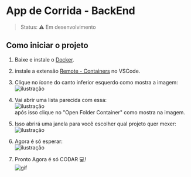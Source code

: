 # App de Corrida - BackEnd

> Status: ⚠️ Em desenvolvimento

## Como iniciar o projeto

1. Baixe e instale o [Docker](https://docs.docker.com/desktop/).

2. instale a extensão [Remote - Containers](https://marketplace.visualstudio.com/items?itemName=ms-vscode-remote.remote-containers) no VSCode.

3. Clique no ícone do canto inferior esquerdo como mostra a imagem:
   <br>
   ![ilustração](https://cdn.discordapp.com/attachments/476540268405981214/999050944799060019/unknown.png)

4. Vai abrir uma lista parecida com essa:
   <br>
   ![ilustração](https://cdn.discordapp.com/attachments/476540268405981214/999053605862645842/unknown.png)
   <br>
   após isso clique no "Open Folder Container" como mostra na imagem.

5. Isso abrirá uma janela para você escolher qual projeto quer mexer:
   <br>
   ![ilustração](https://cdn.discordapp.com/attachments/476540268405981214/999055128327888947/unknown.png)

6. Agora é só esperar:
   <br>
   ![ilustração](https://cdn.discordapp.com/attachments/476540268405981214/999057020298723499/unknown.png)
   <br>
7. Pronto Agora é só CODAR 💻!
   <br>
   ![gif](https://tenor.com/view/programmer-programming-computer-typing-gif-7603564.gif)
